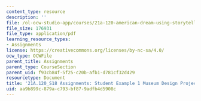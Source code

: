 ```yaml
---
content_type: resource
description: ''
file: /ol-ocw-studio-app/courses/21a-120-american-dream-using-storytelling-to-explore-social-class-in-the-united-states-spring-2018/aa9b899c879ac793bf879adfb4d5908c_MIT21A_120S18_Exhibit_WriteUp1.pdf
file_size: 176931
file_type: application/pdf
learning_resource_types:
- Assignments
license: https://creativecommons.org/licenses/by-nc-sa/4.0/
ocw_type: OCWFile
parent_title: Assignments
parent_type: CourseSection
parent_uid: f93cb84f-5f25-c20b-afb1-d781cf32d429
resourcetype: Document
title: '21A.120_S18 Assignments: Student Example 1 Museum Design Project Write-Up'
uid: aa9b899c-879a-c793-bf87-9adfb4d5908c
---
```


